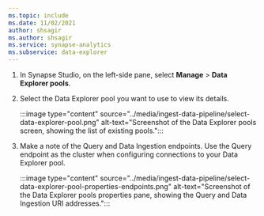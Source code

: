 ```yaml
---
ms.topic: include
ms.date: 11/02/2021
author: shsagir
ms.author: shsagir
ms.service: synapse-analytics
ms.subservice: data-explorer
---
```

1. In Synapse Studio, on the left-side pane, select **Manage** > **Data Explorer pools**.
1. Select the Data Explorer pool you want to use to view its details.

    :::image type="content" source="../media/ingest-data-pipeline/select-data-explorer-pool.png" alt-text="Screenshot of the Data Explorer pools screen, showing the list of existing pools.":::

1. Make a note of the Query and Data Ingestion endpoints. Use the Query endpoint as the cluster when configuring connections to your Data Explorer pool.

    :::image type="content" source="../media/ingest-data-pipeline/select-data-explorer-pool-properties-endpoints.png" alt-text="Screenshot of the Data Explorer pools properties pane, showing the Query and Data Ingestion URI addresses.":::